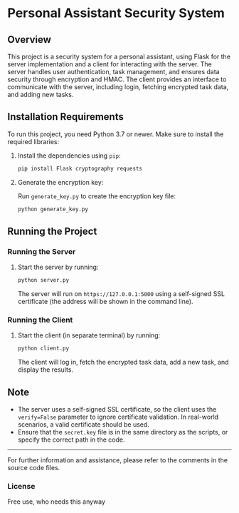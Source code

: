 # Personal Assistant Security System

## Overview

This project is a security system for a personal assistant, using Flask for the server implementation and a client for interacting with the server. The server handles user authentication, task management, and ensures data security through encryption and HMAC. The client provides an interface to communicate with the server, including login, fetching encrypted task data, and adding new tasks.

## Installation Requirements

To run this project, you need Python 3.7 or newer. Make sure to install the required libraries:

1. Install the dependencies using `pip`:

    ```bash
    pip install Flask cryptography requests
    ```

2. Generate the encryption key:

    Run `generate_key.py` to create the encryption key file:

    ```bash
    python generate_key.py
    ```

## Running the Project

### Running the Server

1. Start the server by running:

    ```bash
    python server.py
    ```

    The server will run on `https://127.0.0.1:5000` using a self-signed SSL certificate (the address will be shown in the command line).

### Running the Client

1. Start the client (in separate terminal) by running:

    ```bash
    python client.py
    ```

    The client will log in, fetch the encrypted task data, add a new task, and display the results.

## Note

- The server uses a self-signed SSL certificate, so the client uses the `verify=False` parameter to ignore certificate validation. In real-world scenarios, a valid certificate should be used.
- Ensure that the `secret.key` file is in the same directory as the scripts, or specify the correct path in the code.

---

For further information and assistance, please refer to the comments in the source code files.

### License
Free use, who needs this anyway
